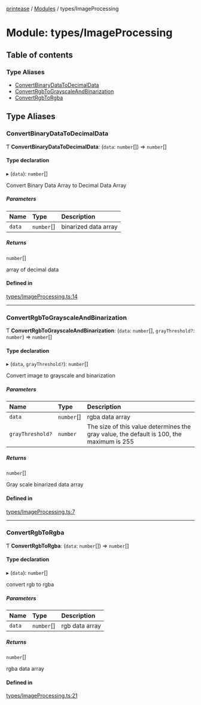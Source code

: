 [printease](../README.md) / [Modules](../modules.md) / types/ImageProcessing

# Module: types/ImageProcessing

## Table of contents

### Type Aliases

- [ConvertBinaryDataToDecimalData](types_ImageProcessing.md#convertbinarydatatodecimaldata)
- [ConvertRgbToGrayscaleAndBinarization](types_ImageProcessing.md#convertrgbtograyscaleandbinarization)
- [ConvertRgbToRgba](types_ImageProcessing.md#convertrgbtorgba)

## Type Aliases

### ConvertBinaryDataToDecimalData

Ƭ **ConvertBinaryDataToDecimalData**: (`data`: `number`[]) => `number`[]

#### Type declaration

▸ (`data`): `number`[]

Convert Binary Data Array to Decimal Data Array

##### Parameters

| Name | Type | Description |
| :------ | :------ | :------ |
| `data` | `number`[] | binarized data array |

##### Returns

`number`[]

array of decimal data

#### Defined in

[types/ImageProcessing.ts:14](https://github.com/Liu-Jinshuai/printease/blob/ea3e8cb/src/types/ImageProcessing.ts#L14)

___

### ConvertRgbToGrayscaleAndBinarization

Ƭ **ConvertRgbToGrayscaleAndBinarization**: (`data`: `number`[], `grayThreshold?`: `number`) => `number`[]

#### Type declaration

▸ (`data`, `grayThreshold?`): `number`[]

Convert image to grayscale and binarization

##### Parameters

| Name | Type | Description |
| :------ | :------ | :------ |
| `data` | `number`[] | rgba data array |
| `grayThreshold?` | `number` | The size of this value determines the gray value, the default is 100, the maximum is 255 |

##### Returns

`number`[]

Gray scale binarized data array

#### Defined in

[types/ImageProcessing.ts:7](https://github.com/Liu-Jinshuai/printease/blob/ea3e8cb/src/types/ImageProcessing.ts#L7)

___

### ConvertRgbToRgba

Ƭ **ConvertRgbToRgba**: (`data`: `number`[]) => `number`[]

#### Type declaration

▸ (`data`): `number`[]

convert rgb to rgba

##### Parameters

| Name | Type | Description |
| :------ | :------ | :------ |
| `data` | `number`[] | rgb data array |

##### Returns

`number`[]

rgba data array

#### Defined in

[types/ImageProcessing.ts:21](https://github.com/Liu-Jinshuai/printease/blob/ea3e8cb/src/types/ImageProcessing.ts#L21)
